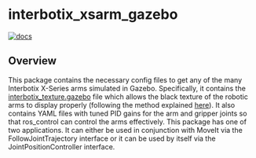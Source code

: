 # interbotix_xsarm_gazebo

[![docs](https://docs.trossenrobotics.com/docs_button.svg)](https://docs.trossenrobotics.com/interbotix_xsarms_docs/ros1_packages/gazebo_simulation_configuration.html)

## Overview

This package contains the necessary config files to get any of the many Interbotix X-Series arms simulated in Gazebo. Specifically, it contains the [interbotix_texture.gazebo](config/interbotix_texture.gazebo) file which allows the black texture of the robotic arms to display properly (following the method explained [here](http://answers.gazebosim.org/question/16280/how-to-use-custom-textures-on-urdf-models-in-gazebo/)). It also contains YAML files with tuned PID gains for the arm and gripper joints so that ros_control can control the arms effectively. This package has one of two applications. It can either be used in conjunction with MoveIt via the FollowJointTrajectory interface or it can be used by itself via the JointPositionController interface.
